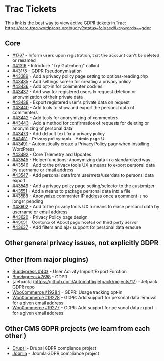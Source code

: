 # Trac Tickets

This link is the best way to view active GDPR tickets in Trac:
https://core.trac.wordpress.org/query?status=!closed&keywords=~gdpr

## Core
* [#1767](https://meta.trac.wordpress.org/ticket/1767) - Inform users upon registration, that the account can't be deleted or renamed
* [#41316](https://core.trac.wordpress.org/ticket/41316) - Introduce "Try Gutenberg" callout
* [#43175](https://core.trac.wordpress.org/ticket/43175) - GDPR Pseudonymisation
* [#43389](https://core.trac.wordpress.org/ticket/43389) - Add a privacy policy page setting to options-reading.php
* [#43435](https://core.trac.wordpress.org/ticket/43435) - Add settings screen for creating a privacy policy
* [#43436](https://core.trac.wordpress.org/ticket/43436) - Add opt-in for commenter cookies
* [#43437](https://core.trac.wordpress.org/ticket/43437) - Add way for registered users to request deletion or anonymization of their private data
* [#43438](https://core.trac.wordpress.org/ticket/43438) - Export registered user's private data on request
* [#43440](https://core.trac.wordpress.org/ticket/43440) - Add tools to show and export the personal data of commenters
* [#43442](https://core.trac.wordpress.org/ticket/43442) - Add tools for anonymizing of commenters
* [#43443](https://core.trac.wordpress.org/ticket/43443) - Add a method for confirmation of requests for deleting or anonymizing of personal data
* [#43473](https://core.trac.wordpress.org/ticket/43473) - Add default text for a privacy policy
* [#43481](https://core.trac.wordpress.org/ticket/43481) - Privacy policy tools - Admin page UI
* [#43491](https://core.trac.wordpress.org/ticket/43491) - Automatically create a Privacy Policy page when installing WordPress
* [#43492](https://core.trac.wordpress.org/ticket/43492) - Core Telemetry and Updates
* [#43545](https://core.trac.wordpress.org/ticket/43545) - Helper functions: Anonymizing data in a standardized way
* [#43546](https://core.trac.wordpress.org/ticket/43546) - Add to the privacy tools UX a means to export personal data by username or email address
* [#43547](https://core.trac.wordpress.org/ticket/43547) - Add personal data from usermeta/userdata to personal data export
* [#43549](https://core.trac.wordpress.org/ticket/43549) - Add a privacy policy page setting/selector to the customizer
* [#43551](https://core.trac.wordpress.org/ticket/43551) - Add a means to package personal data into a file
* [#43588](https://core.trac.wordpress.org/ticket/43588) - Anonymize commenter IP address once a comment is no longer pending
* [#43602](https://core.trac.wordpress.org/ticket/43602) - Add to the privacy tools UX a means to erase personal data by username or email address
* [#43620](https://core.trac.wordpress.org/ticket/43620) - Privacy Policy page design
* [#43631](https://core.trac.wordpress.org/ticket/43631) - Contents of About page hosted on third party server
* [#43637](https://core.trac.wordpress.org/ticket/43637) - Add filters and ajax support for personal data erasure

## Other general privacy issues, not explicitly GDPR

## Other (from major plugins)
* [Buddypress #408](https://buddypress.trac.wordpress.org/ticket/408) - User Activity Import/Export Function
* [Buddypress #7698](https://buddypress.trac.wordpress.org/ticket/7698) - GDPR
* [Jetpack] (https://github.com/Automattic/jetpack/projects/17) - Jetpack GDPR repo
* [WooCommerce #19284](https://github.com/woocommerce/woocommerce/issues/19284) - GDPR: Usage tracking opt-in
* [WooCommerce #19278](https://github.com/woocommerce/woocommerce/issues/19278) - GDPR: Add support for personal data removal for a given email address
* [WooCommerce #19277](https://github.com/woocommerce/woocommerce/issues/19277) - GDPR: Add support for personal data export for a given email address

## Other CMS GDPR projects (we learn from each other!)
* [Drupal](https://www.drupal.org/project/issues/search?issue_tags=GDPR) - Drupal GDPR compliance project
* [Joomla](https://volunteers.joomla.org/teams/compliance-team) - Joomla GDPR compliance project
